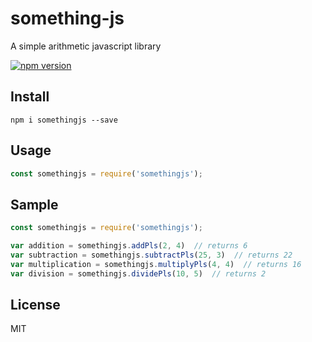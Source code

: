# something-js
A simple arithmetic javascript library

[![npm version](https://badge.fury.io/js/somethingjs.svg)](https://badge.fury.io/js/somethingjs)

## Install
```
npm i somethingjs --save
```

## Usage
```js
const somethingjs = require('somethingjs');
```

## Sample
```js
const somethingjs = require('somethingjs');

var addition = somethingjs.addPls(2, 4)  // returns 6
var subtraction = somethingjs.subtractPls(25, 3)  // returns 22
var multiplication = somethingjs.multiplyPls(4, 4)  // returns 16
var division = somethingjs.dividePls(10, 5)  // returns 2
```

## License
MIT
